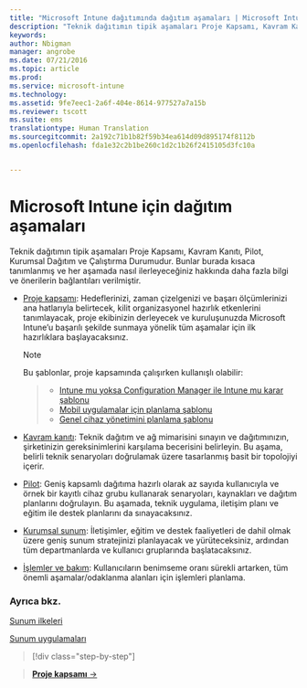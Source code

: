 ```yaml
---
title: "Microsoft Intune dağıtımında dağıtım aşamaları | Microsoft Intune"
description: "Teknik dağıtımın tipik aşamaları Proje Kapsamı, Kavram Kanıtı, Pilot, Kurumsal Dağıtım ve Çalıştırma Durumudur."
keywords: 
author: Nbigman
manager: angrobe
ms.date: 07/21/2016
ms.topic: article
ms.prod: 
ms.service: microsoft-intune
ms.technology: 
ms.assetid: 9fe7eec1-2a6f-404e-8614-977527a7a15b
ms.reviewer: tscott
ms.suite: ems
translationtype: Human Translation
ms.sourcegitcommit: 2a192c71b1b82f59b34ea614d09d895174f8112b
ms.openlocfilehash: fda1e32c2b1be260c1d2c1b26f2415105d3fc10a


---
```



# Microsoft Intune için dağıtım aşamaları
Teknik dağıtımın tipik aşamaları Proje Kapsamı, Kavram Kanıtı, Pilot, Kurumsal Dağıtım ve Çalıştırma Durumudur. Bunlar burada kısaca tanımlanmış ve her aşamada nasıl ilerleyeceğiniz hakkında daha fazla bilgi ve önerilerin bağlantıları verilmiştir.

-   [Proje kapsamı](project-scope.md): Hedeflerinizi, zaman çizelgenizi ve başarı ölçümlerinizi ana hatlarıyla belirtecek, kilit organizasyonel hazırlık etkenlerini tanımlayacak, proje ekibinizin derleyecek ve kuruluşunuzda Microsoft Intune’u başarılı şekilde sunmaya yönelik tüm aşamalar için ilk hazırlıklara başlayacaksınız.
     > [!NOTE]           
       Bu şablonlar, proje kapsamında çalışırken kullanışlı olabilir:

    >- [Intune mu yoksa Configuration Manager ile Intune mu karar şablonu](https://gallery.technet.microsoft.com/Intune-or-Intune-with-900e8a78)
    >- [Mobil uygulamalar için planlama şablonu](https://gallery.technet.microsoft.com/Mobile-app-planning-18689d59)
    >- [Genel cihaz yönetimini planlama şablonu](https://gallery.technet.microsoft.com/General-device-management-334c3792)


-   [Kavram kanıtı](proof-of-concept.md): Teknik dağıtım ve ağ mimarisini sınayın ve dağıtımınızın, şirketinizin gereksinimlerini karşılama becerisini belirleyin. Bu aşama, belirli teknik senaryoları doğrulamak üzere tasarlanmış basit bir topolojiyi içerir.  

-   [Pilot](pilot.md): Geniş kapsamlı dağıtıma hazırlı olarak az sayıda kullanıcıyla ve örnek bir kayıtlı cihaz grubu kullanarak senaryoları, kaynakları ve dağıtım planlarını doğrulayın.  Bu aşamada, teknik uygulama, iletişim planı ve eğitim ile destek planlarını da sınayacaksınız.
-   [Kurumsal sunum](enterprise-rollout.md): İletişimler, eğitim ve destek faaliyetleri de dahil olmak üzere geniş sunum stratejinizi planlayacak ve yürüteceksiniz, ardından tüm departmanlarda ve kullanıcı gruplarında başlatacaksınız.

-   [İşlemler ve bakım](operations-and-maintenance.md): Kullanıcıların benimseme oranı sürekli artarken, tüm önemli aşamalar/odaklanma alanları için işlemleri planlama.

### Ayrıca bkz.

[Sunum ilkeleri](policy-rollout.md)

[Sunum uygulamaları](application-rollout.md)


<!--
These should be linked to topics in the plan & design section once it is back in the TOC
## Rolling out policies and apps
These topics will help you plan for the rollout of new policies and apps:
-   **[Roll out policies](policy-rollout.md)**

-   **[Roll out apps](application-rollout.md)**
-->


>[!div class="step-by-step"]

>[**Proje kapsamı** &rarr;](project-scope.md)  



<!--HONumber=Jul16_HO4-->



